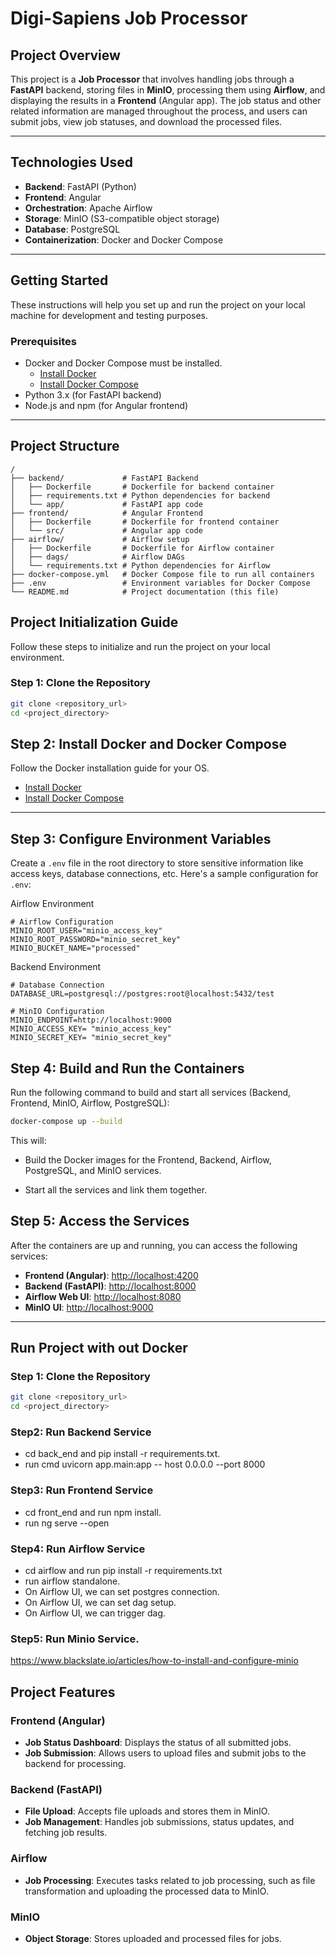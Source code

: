 # Digi-Sapiens Job Processor

## Project Overview
This project is a **Job Processor** that involves handling jobs through a **FastAPI** backend, storing files in **MinIO**, processing them using **Airflow**, and displaying the results in a **Frontend** (Angular app). The job status and other related information are managed throughout the process, and users can submit jobs, view job statuses, and download the processed files.

---

## Technologies Used
- **Backend**: FastAPI (Python)
- **Frontend**: Angular
- **Orchestration**: Apache Airflow
- **Storage**: MinIO (S3-compatible object storage)
- **Database**: PostgreSQL
- **Containerization**: Docker and Docker Compose

---

## Getting Started

These instructions will help you set up and run the project on your local machine for development and testing purposes.

### Prerequisites
- Docker and Docker Compose must be installed.
  - [Install Docker](https://docs.docker.com/get-docker/)
  - [Install Docker Compose](https://docs.docker.com/compose/install/)
- Python 3.x (for FastAPI backend)
- Node.js and npm (for Angular frontend)

---

## Project Structure

```plaintext
/
├── backend/             # FastAPI Backend
│   ├── Dockerfile       # Dockerfile for backend container
│   ├── requirements.txt # Python dependencies for backend
│   └── app/             # FastAPI app code
├── frontend/            # Angular Frontend
│   ├── Dockerfile       # Dockerfile for frontend container
│   └── src/             # Angular app code
├── airflow/             # Airflow setup
│   ├── Dockerfile       # Dockerfile for Airflow container
│   ├── dags/            # Airflow DAGs
│   └── requirements.txt # Python dependencies for Airflow
├── docker-compose.yml   # Docker Compose file to run all containers
├── .env                 # Environment variables for Docker Compose
└── README.md            # Project documentation (this file)

```

## Project Initialization Guide

Follow these steps to initialize and run the project on your local environment.

### Step 1: Clone the Repository

```bash
git clone <repository_url>
cd <project_directory>
```
## Step 2: Install Docker and Docker Compose

Follow the Docker installation guide for your OS.

- [Install Docker](https://docs.docker.com/get-docker/)
- [Install Docker Compose](https://docs.docker.com/compose/install/)

---

## Step 3: Configure Environment Variables

Create a `.env` file in the root directory to store sensitive information like access keys, database connections, etc. Here's a sample configuration for `.env`:

Airflow Environment
```airflow env
# Airflow Configuration
MINIO_ROOT_USER="minio_access_key"
MINIO_ROOT_PASSWORD="minio_secret_key"
MINIO_BUCKET_NAME="processed"
```

Backend Environment
```backend env
# Database Connection
DATABASE_URL=postgresql://postgres:root@localhost:5432/test

# MinIO Configuration
MINIO_ENDPOINT=http://localhost:9000
MINIO_ACCESS_KEY= "minio_access_key"
MINIO_SECRET_KEY= "minio_secret_key"
```
## Step 4: Build and Run the Containers

Run the following command to build and start all services (Backend, Frontend, MinIO, Airflow, PostgreSQL):

```bash
docker-compose up --build
```
This will:

- Build the Docker images for the Frontend, Backend, Airflow, PostgreSQL, and MinIO services.

- Start all the services and link them together.


## Step 5: Access the Services

After the containers are up and running, you can access the following services:

- **Frontend (Angular)**: [http://localhost:4200](http://localhost:4200)
- **Backend (FastAPI)**: [http://localhost:8000](http://localhost:8000)
- **Airflow Web UI**: [http://localhost:8080](http://localhost:8080)
- **MinIO UI**: [http://localhost:9000](http://localhost:9000)

---
## Run Project with out Docker
### Step 1: Clone the Repository

```bash
git clone <repository_url>
cd <project_directory>
```
### Step2: Run Backend Service
 - cd back_end and pip install -r requirements.txt.
 - run cmd uvicorn app.main:app -- host 0.0.0.0 --port 8000
### Step3: Run Frontend Service
 - cd front_end and run npm install.
 - run ng serve --open
### Step4: Run Airflow Service
 - cd airflow and run pip install -r requirements.txt
 - run airflow standalone.
 - On Airflow UI, we can set postgres connection.
 - On Airflow UI, we can set dag setup.
 - On Airflow UI, we can trigger dag.
### Step5: Run Minio Service.
https://www.blackslate.io/articles/how-to-install-and-configure-minio
## Project Features

### Frontend (Angular)
- **Job Status Dashboard**: Displays the status of all submitted jobs.
- **Job Submission**: Allows users to upload files and submit jobs to the backend for processing.

### Backend (FastAPI)
- **File Upload**: Accepts file uploads and stores them in MinIO.
- **Job Management**: Handles job submissions, status updates, and fetching job results.

### Airflow
- **Job Processing**: Executes tasks related to job processing, such as file transformation and uploading the processed data to MinIO.

### MinIO
- **Object Storage**: Stores uploaded and processed files for jobs.